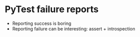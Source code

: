 # PyTest failure reports

* Reporting success is boring
* Reporting failure can be interesting: assert + introspection




